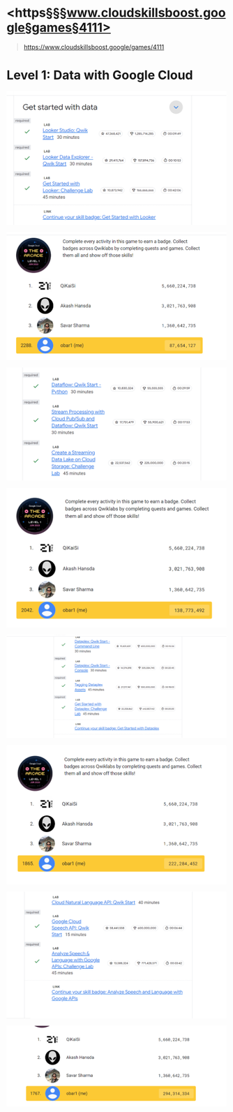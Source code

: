 
# <https§§§www.cloudskillsboost.google§games§4111>
> <https://www.cloudskillsboost.google/games/4111>

# Level 1: Data with Google Cloud
![](1686775531977.png)

![](1686775494143.png)

![](1686829415169.png)

![](1686829427043.png)

![](1686849969634.png)

![](1686849986979.png)

![](1686859846080.png)

![](1686859875169.png)